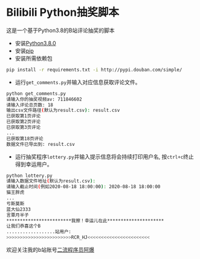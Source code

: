 # Bilibili Python抽奖脚本
这是一个基于Python3.8的B站评论抽奖的脚本
* 安装[Python3.8.0](https://www.python.org/downloads/release/python-380/)
* 安装[pip](https://pip.pypa.io/en/stable/) 
* 安装所需依赖包
```bash
pip install -r requirements.txt -i http://pypi.douban.com/simple/
``` 
* 运行`get_comments.py`并输入对应信息获取评论文件。
```bash
python get_comments.py
请输入你的抽奖视频av: 711846602
请输入评论总页数: 18
输出csv文件路径(默认为result.csv): result.csv
已获取第1页评论
已获取第2页评论
已获取第3页评论
...
已获取第18页评论
数据文件已导出到: result.csv
```
* 运行抽奖程序`lottery.py`并输入提示信息将会持续打印用户名, 按`ctrl+c`终止得到幸运用户。
```bash
python lottery.py
请输入数据文件地址(默认为result.csv):
请输入截止时间(例如2020-08-18 18:00:00): 2020-08-18 18:00:00
猫王胖虎
...
亏斯莫斯
蓝大仙2333
言覃月半子
************************我擦！幸运儿在此*********************
让我们恭喜这个B
..................站用户:
>>>>>>>>>>>>>>>>>>>>>>>>RCR_HJ<<<<<<<<<<<<<<<<<<<<<<<
```
欢迎关注我的b站账号[二流程序员阿爆](https://space.bilibili.com/336855628)
